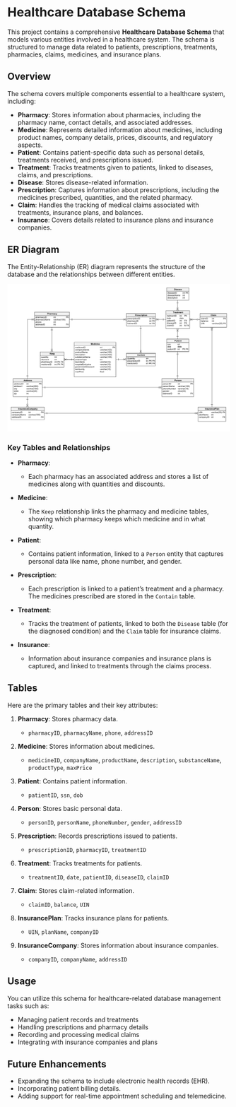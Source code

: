 # Healthcare Database Schema

This project contains a comprehensive **Healthcare Database Schema** that models various entities involved in a healthcare system. The schema is structured to manage data related to patients, prescriptions, treatments, pharmacies, claims, medicines, and insurance plans.

## Overview

The schema covers multiple components essential to a healthcare system, including:

- **Pharmacy**: Stores information about pharmacies, including the pharmacy name, contact details, and associated addresses.
- **Medicine**: Represents detailed information about medicines, including product names, company details, prices, discounts, and regulatory aspects.
- **Patient**: Contains patient-specific data such as personal details, treatments received, and prescriptions issued.
- **Treatment**: Tracks treatments given to patients, linked to diseases, claims, and prescriptions.
- **Disease**: Stores disease-related information.
- **Prescription**: Captures information about prescriptions, including the medicines prescribed, quantities, and the related pharmacy.
- **Claim**: Handles the tracking of medical claims associated with treatments, insurance plans, and balances.
- **Insurance**: Covers details related to insurance plans and insurance companies.

## ER Diagram

The Entity-Relationship (ER) diagram represents the structure of the database and the relationships between different entities.

![ER Diagram](https://github.com/imshamil23/SQL-Project/blob/main/Healthcare-Schema.png)


### Key Tables and Relationships

- **Pharmacy**:
  - Each pharmacy has an associated address and stores a list of medicines along with quantities and discounts.
  
- **Medicine**:
  - The `Keep` relationship links the pharmacy and medicine tables, showing which pharmacy keeps which medicine and in what quantity.

- **Patient**:
  - Contains patient information, linked to a `Person` entity that captures personal data like name, phone number, and gender.
  
- **Prescription**:
  - Each prescription is linked to a patient’s treatment and a pharmacy. The medicines prescribed are stored in the `Contain` table.

- **Treatment**:
  - Tracks the treatment of patients, linked to both the `Disease` table (for the diagnosed condition) and the `Claim` table for insurance claims.

- **Insurance**:
  - Information about insurance companies and insurance plans is captured, and linked to treatments through the claims process.

## Tables

Here are the primary tables and their key attributes:

1. **Pharmacy**: Stores pharmacy data.
   - `pharmacyID`, `pharmacyName`, `phone`, `addressID`

2. **Medicine**: Stores information about medicines.
   - `medicineID`, `companyName`, `productName`, `description`, `substanceName`, `productType`, `maxPrice`

3. **Patient**: Contains patient information.
   - `patientID`, `ssn`, `dob`

4. **Person**: Stores basic personal data.
   - `personID`, `personName`, `phoneNumber`, `gender`, `addressID`

5. **Prescription**: Records prescriptions issued to patients.
   - `prescriptionID`, `pharmacyID`, `treatmentID`

6. **Treatment**: Tracks treatments for patients.
   - `treatmentID`, `date`, `patientID`, `diseaseID`, `claimID`

7. **Claim**: Stores claim-related information.
   - `claimID`, `balance`, `UIN`

8. **InsurancePlan**: Tracks insurance plans for patients.
   - `UIN`, `planName`, `companyID`

9. **InsuranceCompany**: Stores information about insurance companies.
   - `companyID`, `companyName`, `addressID`

## Usage

You can utilize this schema for healthcare-related database management tasks such as:

- Managing patient records and treatments
- Handling prescriptions and pharmacy details
- Recording and processing medical claims
- Integrating with insurance companies and plans

## Future Enhancements

- Expanding the schema to include electronic health records (EHR).
- Incorporating patient billing details.
- Adding support for real-time appointment scheduling and telemedicine.
